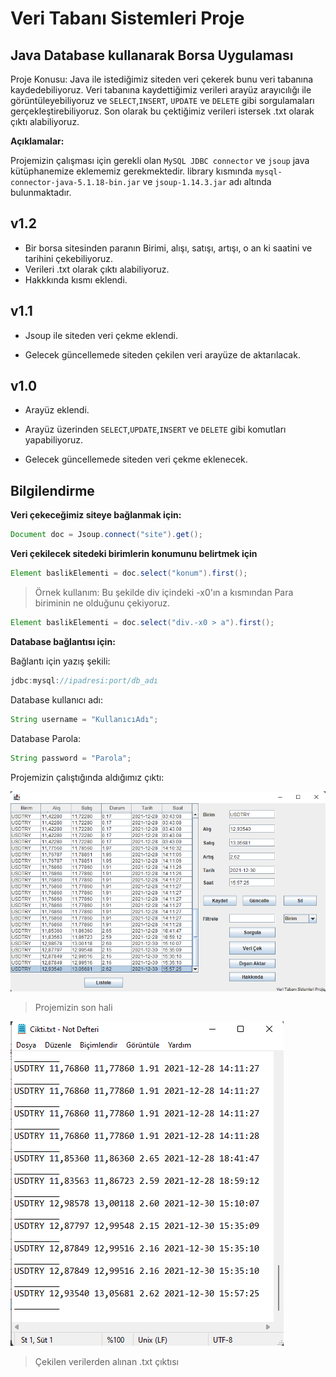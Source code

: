 # **Veri Tabanı Sistemleri Proje**
## Java Database kullanarak Borsa Uygulaması 

Proje Konusu:
Java ile istediğimiz siteden veri çekerek bunu veri tabanına kaydedebiliyoruz. Veri tabanına kaydettiğimiz verileri arayüz arayıcılığı ile görüntüleyebiliyoruz ve `SELECT`,`INSERT`,
`UPDATE` ve `DELETE` gibi sorgulamaları gerçekleştirebiliyoruz. Son olarak bu çektiğimiz verileri istersek .txt olarak çıktı alabiliyoruz.

**Açıklamalar:**

Projemizin çalışması için gerekli olan `MySQL JDBC connector` ve `jsoup` java kütüphanemize eklememiz gerekmektedir. library kısmında `mysql-connector-java-5.1.18-bin.jar` ve `jsoup-1.14.3.jar` adı altında bulunmaktadır.

## v1.2

- Bir borsa sitesinden paranın Birimi, alışı, satışı, artışı, o an ki saatini ve tarihini çekebiliyoruz.
- Verileri .txt olarak çıktı alabiliyoruz.
- Hakkkında kısmı eklendi.


## v1.1

- Jsoup ile siteden veri çekme eklendi.

- Gelecek güncellemede siteden çekilen veri arayüze de aktarılacak.


## v1.0

- Arayüz eklendi.
- Arayüz üzerinden `SELECT`,`UPDATE`,`INSERT` ve `DELETE` gibi komutları yapabiliyoruz.

- Gelecek güncellemede siteden veri çekme eklenecek.

## Bilgilendirme


**Veri çekeceğimiz siteye bağlanmak için:**

```java
Document doc = Jsoup.connect("site").get();
```

**Veri çekilecek sitedeki birimlerin konumunu belirtmek için**

```java
Element baslikElementi = doc.select("konum").first();
```
> Örnek kullanım: Bu şekilde div içindeki -x0'ın a kısmından Para biriminin ne olduğunu çekiyoruz.

```java
Element baslikElementi = doc.select("div.-x0 > a").first();
```

**Database bağlantısı için:**

Bağlantı için yazış şekili:
```java
jdbc:mysql://ipadresi:port/db_adı
```
Database kullanıcı adı:
```java
String username = "KullanıcıAdı";
```
Database Parola:
```java
String password = "Parola";
```

Projemizin çalıştığında aldığımız çıktı:

![çıktı](Screenshot_4.png)
> Projemizin son hali

![çıktı2](Screenshot_5.png)
> Çekilen verilerden alınan .txt çıktısı



